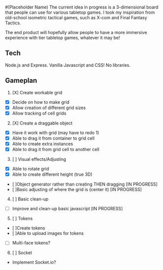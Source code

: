 #(Placeholder Name)
The current idea in progress is a 3-dimensional board that people can use for various tabletop games. I took my inspiration from old-school isometric tactical games, such as X-com and Final Fantasy Tactics.

The end product will hopefully allow people to have a more immersive experience with tier tabletop games, whatever it may be!

## Tech
Node.js and Express.
Vanilla Javascript and CSS! No libraries.

## Gameplan
1. [X] Create workable grid
  * [X] Decide on how to make grid
  * [X] Allow creation of different grid sizes
  * [X] Allow tracking of cell grids
2. [X] Create a draggable object
  * [X] Have it work with grid (may have to redo 1)
  * [X] Able to drag it from container to grid cell
  * [X] Able to create extra instances
  * [X] Able to drag it from grid cell to another cell
3. [ ] Visual effects/Adjusting
  * [X] Able to rotate grid
  * [X] Able to create different height (true 3D)
  * [ ]Object generator rather than creating THEN dragging [IN PROGRESS]
  * [ ]Basic adjusting of where the grid is (center it) [IN PROGRESS]
4. [ ] Basic clean-up
  * [ ] Improve and clean-up basic javascript [IN PROGRESS]
5. [ ] Tokens
  * [ ]Create tokens
  * [ ]Able to upload images for tokens
  * [ ] Multi-face tokens?
6. [ ] Socket
  * Implement Socket.io?
